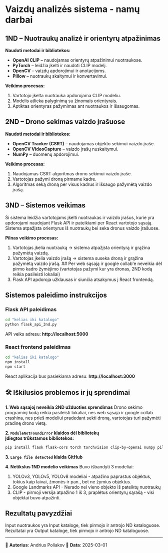 # Vaizdų analizės sistema - namų darbai

## 1ND – Nuotraukų analizė ir orientyrų atpažinimas

**Naudoti metodai ir bibliotekos:**
- **OpenAI CLIP** – naudojamas orientyrų atpažinimui nuotraukose.
- **PyTorch** – leidžia įkelti ir naudoti CLIP modelį.
- **OpenCV** – vaizdų apdorojimui ir anotacijoms.
- **Pillow** – nuotraukų skaitymui ir konvertavimui.

**Veikimo procesas:**
1. Vartotojo įkelta nuotrauka apdorojama CLIP modeliu.
2. Modelis atlieka palyginimą su žinomais orientyrais.
3. Aptiktas orientyras pažymimas ant nuotraukos ir išsaugomas.

## 2ND – Drono sekimas vaizdo įrašuose

**Naudoti metodai ir bibliotekos:**
- **OpenCV Tracker (CSRT)** – naudojamas objekto sekimui vaizdo įraše.
- **OpenCV VideoCapture** – vaizdo įrašų nuskaitymui.
- **NumPy** – duomenų apdorojimui.

**Veikimo procesas:**
1. Naudojamas CSRT algoritmas drono sekimui vaizdo įraše.
2. Vartotojas pažymi droną pirmame kadre.
3. Algoritmas seką droną per visus kadrus ir išsaugo pažymėtą vaizdo įrašą.

## 3ND – Sistemos veikimas
Ši sistema leidžia vartotojams įkelti nuotraukas ir vaizdo įrašus, kurie yra apdorojami naudojant Flask API ir pateikiami per React vartotojo sąsają. Sistema atpažįsta orientyrus iš nuotraukų bei seka dronus vaizdo įrašuose.

**Pilnas veikimo procesas:**
1. Vartotojas įkelia nuotrauką → sistema atpažįsta orientyrą ir grąžina pažymėtą vaizdą.
2. Vartotojas įkelia vaizdo įrašą → sistema suseka droną ir grąžina pažymėtą vaizdo įrašą. ## Per web sąsają ir google collab'e neveikia dėl pirmo kadro žymėjimo (vartotojas pažymi kur yra dronas, 2ND kodą reikia pasileisti lokaliai)
3. Flask API apdoroja užklausas ir siunčia atsakymus į React frontendą.

## Sistemos paleidimo instrukcijos

### Flask API paleidimas
```bash
cd "kelias iki katalogo"
python flask_api_3nd.py
```
API veiks adresu: **http://localhost:5000**

### React frontend paleidimas
```bash
cd "kelias iki katalogo"
npm install
npm start
```
React aplikacija bus pasiekiama adresu: **http://localhost:3000**

## 🛠 Iškilusios problemos ir jų sprendimai

**1. Web sąsajoj neveikia 2ND užduoties sprendimas**
Drono sekimo programinį kodą reikia pasileisti lokaliai, nes web sąsaja ir google collab crashina, nes prieš modeliui pradedant sekti droną, vartotojas turi pažymėti pradinę drono vietą.


**2. `ModuleNotFoundError` klaidos dėl bibliotekų**  
**Įdiegtos trūkstamos bibliotekos:**
```bash
pip install flask flask-cors torch torchvision clip-by-openai numpy pillow opencv-python matplotlib
```

**3. `Large file detected` klaida GitHub**

**4. Netikslus 1ND modelio veikimas**
Buvo išbandyti 3 modeliai:
1) YOLOv3, YOLOv5, YOLOv8 modeliai - atpažino paprastus objektus, tokius kaip laivai, žmonės ir pan., bet ne žymius objektus.
2) Google Landmarks API - Nerado nei vieno objekto iš pateiktų nuotraukų
3) CLIP - pirmoji versija atpažino 1 iš 3, praplėtus orientyrų sąrašą - visi objektai buvo atpažinti.


## Rezultatų pavyzdžiai
Input nuotraukos yra Input kataloge, tiek pirmojo ir antrojo ND kataloguose.
Rezultatai yra Output kataloge, tiek pirmojo ir antrojo ND kataloguose.

---
📌 **Autorius**: Andrius Poliakov
📅 **Data**: 2025-03-01
